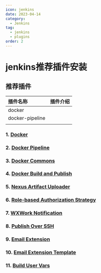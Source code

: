 ```yaml
---
icon: jenkins
date: 2023-04-14
category:
  - Jenkins
tag:
  - jenkins
  - plugins
order: 2
---
```


# jenkins推荐插件安装

## 推荐插件

| 插件名称            | 插件介绍 |
|:----------------|------|
| docker          |      |
| docker-pipeline |      |
|                 |      |

### 1. [Docker](https://plugins.jenkins.io/docker-plugin)

### 2. [Docker Pipeline](https://plugins.jenkins.io/docker-workflow)

### 3. [Docker Commons](https://plugins.jenkins.io/docker-commons)

### 4. [Docker Build and Publish](https://plugins.jenkins.io/docker-build-publish)

### 5. [Nexus Artifact Uploader](https://plugins.jenkins.io/nexus-artifact-uploader)

### 6. [Role-based Authorization Strategy](https://plugins.jenkins.io/role-strategy)

### 7. [WXWork Notification](https://plugins.jenkins.io/wxwork-notification)

### 8. [Publish Over SSH](https://plugins.jenkins.io/publish-over-ssh)

### 9. [Email Extension](https://plugins.jenkins.io/email-ext)

### 10. [Email Extension Template](https://plugins.jenkins.io/emailext-template)

### 11. [Build User Vars](https://plugins.jenkins.io/build-user-vars-plugin)